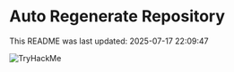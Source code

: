 # Auto Regenerate Repository

This README was last updated: 2025-07-17 22:09:47

 ![TryHackMe](https://tryhackme.com/badge/533634)